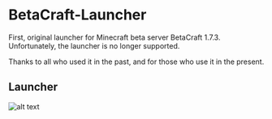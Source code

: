 # BetaCraft-Launcher

First, original launcher for Minecraft beta server BetaCraft 1.7.3.
Unfortunately, the launcher is no longer supported.

Thanks to all who used it in the past, and for those who use it in the present.

## Launcher
![alt text](https://github.com/KazuOfficial/BetaCraft-Launcher/blob/master/Launcher.png)

